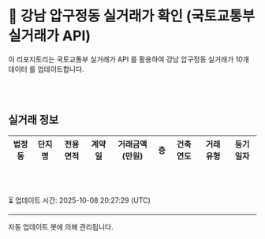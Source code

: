 
# 🚩 강남 압구정동 실거래가 확인 (국토교통부 실거래가 API)

이 리포지토리는 국토교통부 실거래가 API 를 활용하여 강남 압구정동 실거래가 10개 데이터 를 업데이트합니다.

<br>
<br>

## 실거래 정보
| 법정동 | 단지명 | 전용면적 | 계약일 | 거래금액(만원) | 층 | 건축연도 | 거래유형 | 등기일자 |
| --- | --- | --- | --- | --- | --- | --- | --- | --- |

<br>
<br>

⏳ 업데이트 시간: 2025-10-08 20:27:29 (UTC)

---
자동 업데이트 봇에 의해 관리됩니다.
    